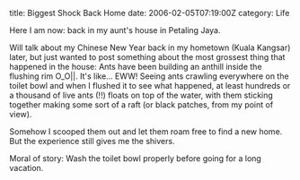 title: Biggest Shock Back Home
date: 2006-02-05T07:19:00Z
category: Life

Here I am now: back in my aunt's house in Petaling Jaya.

Will talk about my Chinese New Year back in my hometown (Kuala Kangsar) later, but just wanted to post something about the most grossest thing that happened in the house: Ants have been building an anthill inside the flushing rim O\_O||. It's like… EWW! Seeing ants crawling everywhere on the toilet bowl and when I flushed it to see what happened, at least hundreds or a thousand of live ants (!!) floats on top of the water, with them sticking together making some sort of a raft (or black patches, from my point of view).

Somehow I scooped them out and let them roam free to find a new home. But the experience still gives me the shivers.

Moral of story: Wash the toilet bowl properly before going for a long vacation.
